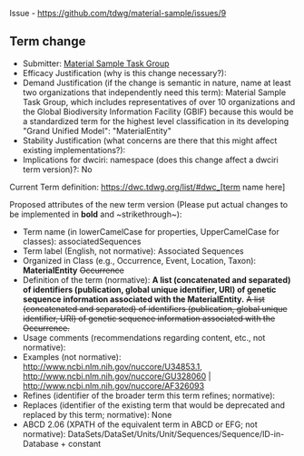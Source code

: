 Issue - https://github.com/tdwg/material-sample/issues/9

## Term change

* Submitter: [Material Sample Task Group](https://www.tdwg.org/community/osr/material-sample/)
* Efficacy Justification (why is this change necessary?): 
* Demand Justification (if the change is semantic in nature, name at least two organizations that independently need this term): Material Sample Task Group, which includes representatives of over 10 organizations and the Global Biodiversity Information Facility (GBIF) because this would be a standardized term for the highest level classification in its developing "Grand Unified Model": "MaterialEntity"
* Stability Justification (what concerns are there that this might affect existing implementations?): 
* Implications for dwciri: namespace (does this change affect a dwciri term version)?: No

Current Term definition: https://dwc.tdwg.org/list/#dwc_[term name here]

Proposed attributes of the new term version (Please put actual changes to be implemented in **bold** and ~strikethrough~):

* Term name (in lowerCamelCase for properties, UpperCamelCase for classes): associatedSequences
* Term label (English, not normative): Associated Sequences
* Organized in Class (e.g., Occurrence, Event, Location, Taxon): **MaterialEntity** ~~Occurrence~~
* Definition of the term (normative): **A list (concatenated and separated) of identifiers (publication, global unique identifier, URI) of genetic sequence information associated with the MaterialEntity.** ~~A list (concatenated and separated) of identifiers (publication, global unique identifier, URI) of genetic sequence information associated with the Occurrence.~~
* Usage comments (recommendations regarding content, etc., not normative): 
* Examples (not normative): http://www.ncbi.nlm.nih.gov/nuccore/U34853.1, http://www.ncbi.nlm.nih.gov/nuccore/GU328060 | http://www.ncbi.nlm.nih.gov/nuccore/AF326093
* Refines (identifier of the broader term this term refines; normative): 
* Replaces (identifier of the existing term that would be deprecated and replaced by this term; normative): None
* ABCD 2.06 (XPATH of the equivalent term in ABCD or EFG; not normative): DataSets/DataSet/Units/Unit/Sequences/Sequence/ID-in-Database + constant
